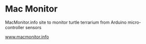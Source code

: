 # Mac Monitor
MacMonitor.info site to monitor turtle terrarium from Arduino micro-controller sensors

www.macmonitor.info
